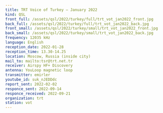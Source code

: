 ```yaml
---
title: TRT Voice of Turkey — January 2022
kind: QSL
front_full: /assets/qsl/2022/turkey/full/trt_vot_jan2022_front.jpg
back_full: /assets/qsl/2022/turkey/full/trt_vot_jan2022_back.jpg
front_small: /assets/qsl/2022/turkey/small/trt_vot_jan2022_front.jpg
back_small: /assets/qsl/2022/turkey/small/trt_vot_jan2022_back.jpg
frequency: 12035 kHz
language: English
reception_date: 2022-01-28
reception_time: 13.30-14.25
location: Moscow, Russia (inside city)
mail_to: mailto:tsr@trt.net.tr
receiver: Airspy HF+ Discovery
antenna: YouLoop magnetic loop
transmitter: emirler
youtube_id: suk_nJEDDdc
report_sent: 2022-02-02
responce_sent: 2022-09-14
responce_received: 2022-09-21
organization: trt
station: vot
---
```

